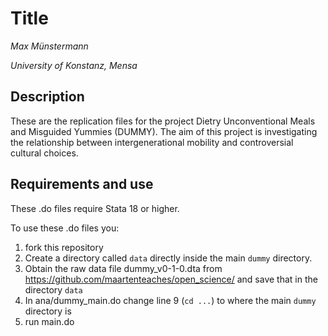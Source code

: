 # Title

*Max Münstermann*

*University of Konstanz, Mensa*

## Description

These are the replication files for the project Dietry Unconventional Meals and Misguided Yummies (DUMMY). The aim of this project is investigating the relationship  between intergenerational mobility and controversial cultural choices. 

## Requirements and use

These .do files require Stata 18 or higher.

To use these .do files you:

1. fork this repository
2. Create a directory called `data` directly inside the main `dummy` directory.
3. Obtain the raw data file dummy_v0-1-0.dta  from  https://github.com/maartenteaches/open_science/ and save that in the directory `data`
4. In ana/dummy_main.do change line 9 (`cd ...`) to where the main `dummy` directory is
5. run main.do 
